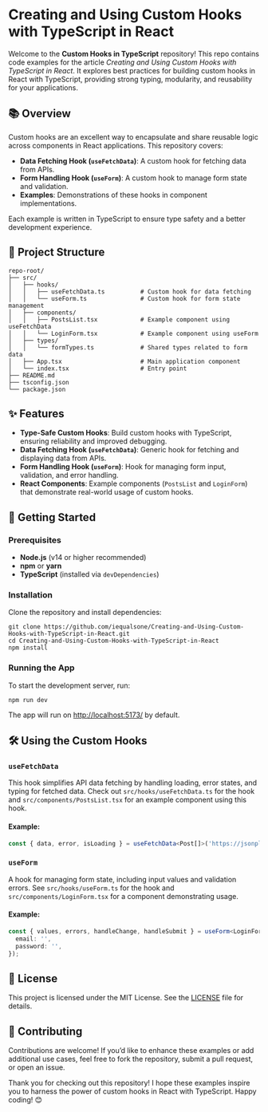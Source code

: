 # Creating and Using Custom Hooks with TypeScript in React

Welcome to the **Custom Hooks in TypeScript** repository! This repo contains code examples for the article *Creating and Using Custom Hooks with TypeScript in React*. It explores best practices for building custom hooks in React with TypeScript, providing strong typing, modularity, and reusability for your applications.

## 📚 Overview

Custom hooks are an excellent way to encapsulate and share reusable logic across components in React applications. This repository covers:

- **Data Fetching Hook (`useFetchData`)**: A custom hook for fetching data from APIs.
- **Form Handling Hook (`useForm`)**: A custom hook to manage form state and validation.
- **Examples**: Demonstrations of these hooks in component implementations.

Each example is written in TypeScript to ensure type safety and a better development experience.

## 🔧 Project Structure
```
repo-root/
├── src/
│   ├── hooks/
│   │   ├── useFetchData.ts          # Custom hook for data fetching
│   │   └── useForm.ts               # Custom hook for form state management
│   ├── components/
│   │   ├── PostsList.tsx            # Example component using useFetchData
│   │   └── LoginForm.tsx            # Example component using useForm
│   ├── types/
│   │   └── formTypes.ts             # Shared types related to form data
│   ├── App.tsx                      # Main application component
│   └── index.tsx                    # Entry point
├── README.md
├── tsconfig.json
└── package.json
```

## ✨ Features

- **Type-Safe Custom Hooks**: Build custom hooks with TypeScript, ensuring reliability and improved debugging.
- **Data Fetching Hook (`useFetchData`)**: Generic hook for fetching and displaying data from APIs.
- **Form Handling Hook (`useForm`)**: Hook for managing form input, validation, and error handling.
- **React Components**: Example components (`PostsList` and `LoginForm`) that demonstrate real-world usage of custom hooks.

## 🚀 Getting Started

### Prerequisites

- **Node.js** (v14 or higher recommended)
- **npm** or **yarn**
- **TypeScript** (installed via `devDependencies`)

### Installation

Clone the repository and install dependencies:
```
git clone https://github.com/iequalsone/Creating-and-Using-Custom-Hooks-with-TypeScript-in-React.git
cd Creating-and-Using-Custom-Hooks-with-TypeScript-in-React
npm install
```

### Running the App

To start the development server, run:
```
npm run dev
```

The app will run on [http://localhost:5173/](http://localhost:5173/) by default.

## 🛠 Using the Custom Hooks

### `useFetchData`

This hook simplifies API data fetching by handling loading, error states, and typing for fetched data. Check out `src/hooks/useFetchData.ts` for the hook and `src/components/PostsList.tsx` for an example component using this hook.

#### Example:
```typescript
const { data, error, isLoading } = useFetchData<Post[]>('https://jsonplaceholder.typicode.com/posts');
```

### `useForm`

A hook for managing form state, including input values and validation errors. See `src/hooks/useForm.ts` for the hook and `src/components/LoginForm.tsx` for a component demonstrating usage.

#### Example:
```typescript
const { values, errors, handleChange, handleSubmit } = useForm<LoginForm>({
  email: '',
  password: '',
});
```

## 📝 License

This project is licensed under the MIT License. See the [LICENSE](LICENSE) file for details.

## 💬 Contributing

Contributions are welcome! If you’d like to enhance these examples or add additional use cases, feel free to fork the repository, submit a pull request, or open an issue.

Thank you for checking out this repository! I hope these examples inspire you to harness the power of custom hooks in React with TypeScript. Happy coding! 😊

```
